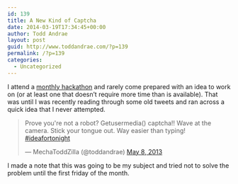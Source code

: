 ```yaml
---
id: 139
title: A New Kind of Captcha
date: 2014-03-19T17:34:45+00:00
author: Todd Andrae
layout: post
guid: http://www.toddandrae.com/?p=139
permalink: /?p=139
categories:
  - Uncategorized
---
```

I attend a [monthly hackathon](http://firstfridayhackathon.com/groups/columbusga/) and rarely come prepared with an idea to work on (or at least one that doesn&#8217;t require more time than is available). That was until I was recently reading through some old tweets and ran across a quick idea that I never attempted.

<blockquote class="twitter-tweet" width="550">
  <p>
    Prove you're not a robot? Getusermedia() captcha!! Wave at the camera. Stick your tongue out. Way easier than typing! <a href="https://twitter.com/hashtag/ideafortonight?src=hash">#ideafortonight</a>
  </p>
  
  <p>
    &mdash; MechaToddZilla (@toddandrae) <a href="https://twitter.com/toddandrae/status/332221398124744705">May 8, 2013</a>
  </p>
</blockquote>



I made a note that this was going to be my subject and tried not to solve the problem until the first friday of the month.

&nbsp;